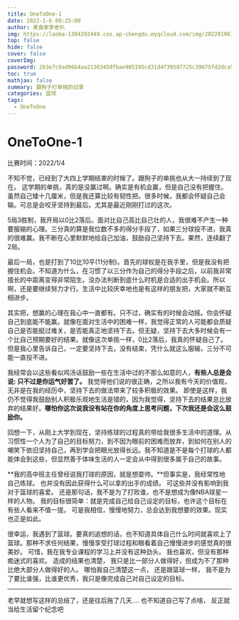 ```yaml
---
title: OneToOne-1
date: 2022-1-6 09:25:00
author: 美食家李老叭
img: https://laoba-1304292449.cos.ap-chengdu.myqcloud.com/img/20220106194754.png
top: false
hide: false
cover: false
coverImg: 
password: 2b3e7c9ad96b4aa2130345dfbae905195cd31d4f39597725c39675fd2dca56d8
toc: true
mathjax: false
summary: 跟狗子打单挑的记录
categories: 篮球
tags:
  - OneToOne
---
```


# OneToOne-1

比赛时间：2022/1/4

不知不觉，已经到了大四上学期结束的时候了。跟狗子的单挑也从大一持续到了现在。 这学期的单挑，真的是没赢过啊。确实是有机会赢，但是自己没有把握住。虽然自己矮十几厘米，但是我还算比较有韧性把。很多时候，我都会怀疑自己会输。可总是会咬牙坚持到最后。尤其是最近刚刚打过的这次。

5局3胜制，我开局以0比2落后。面对比自己高比自己壮的人，我很难不产生一种要服输的心理。三分真的算是我位数不多的得分手段了，如果三分球投不进，我真的很难赢。我不断在心里默默地给自己加油，鼓励自己坚持下去。果然，连续翻了2局。

最后一局，也是打到了10比10平(11分制)。首先的球权是在我手里，但是我没有把握住机会。不知道为什么，在习惯了以三分作为自己的得分手段之后，以前我非常擅长的中距离变得非常陌生。没办法判断到底什么时机是合适的出手机会。所以啊，还是要继续努力才行。生活中比较庆幸地也是有这样的朋友把，大家就不断互相进步。

其实把，想赢的心理在我心中一直都有。只不过，确实有的时候会动摇。你会怀疑自己到底能不能赢。就像在面对生活中的困难一样，我觉得正常的人可能都会质疑自己是否能挺过难关，是否能真正地坚持下去。但无疑，坚持下去大多时候会有一个比自己预期要好的结果。就像这次单挑一样，0比2落后，我真的怀疑自己了。但是我心里告诉自己，一定要坚持下去，没有结束，凭什么就这么服输，三分不可能一直投不进。

我经常会以这些看似鸡汤话鼓励一些在生活中过的不那么如意的人，**有些人总是会说: 只不过是你运气好罢了。** 我觉得他们说的很正确，之所以我有今天的价值观，无非是在我的经历中，坚持下去的做法带来了较多积极的效果。 即使是这样，我仍不觉得我鼓励别人积极乐观地生活是错的，因为我觉得，坚持下去的结果总比放弃的结果好。**哪怕你这次说我没有站在你的角度上思考问题，下次我还是会这么鼓励你。**

回想一下，从刚上大学到现在，坚持练球的过程真的带给我很多生活中的道理。从习惯性一个人为了自己的目标努力，到不因为眼前的困难而放弃，到如何在别人的嘲笑下依旧坚持自己，再到学会把眼光放得长远。我不知道是不是每个打球的人都能体会到这些，但显然善于体味生活的人一定会从中得到很多属于自己的故事。

**我的高中班主任曾经说我打球的原因，就是想耍帅。**但事实是，我经常性地自己练球。 也并没有因此获得什么可以拿的出手的成绩。 可这些并没有影响到我对于篮球的喜爱。 还是那句话，我不是为了打败谁，也不是想成为像NBA球星一样的人物。 我的目标很简单：就是完成自己给自己设定的目标，也许这个目标在有些人看来不值一提。 可是我相信，慢慢地努力，总会达到我想要的效果。现实也正是如此。

很幸运，我遇到了篮球。要真的追想的话，也不知道具体自己什么时间就喜欢上了篮球。那种不求任何结果，慢慢享受打球过程和眼看着自己慢慢进步的感觉真的很美妙。 可惜，我在我专业课程的学习上并没有这种劲头。 我也喜欢，但没有那种痴迷式的喜欢。 造成的结果也清楚， 我只是比一部分人做得好，但成为不了那种比绝大部分人做得好的人。 哪怕我自己清楚这一点， 还是跟篮球一样， 我不是为了要比谁强，比谁更优秀，我只是像完成自己对自己设定的目标。

----------
老早就想写这样的总结了，还是往后拖了几天.... 也不知道自己写了点啥， 反正就当给生活留个纪念吧